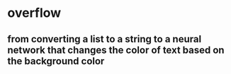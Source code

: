 # overflow
## from converting a list to a string to a neural network that changes the color of text based on the background color
